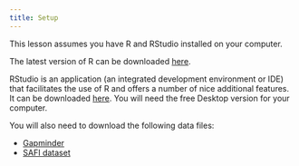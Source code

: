 ```yaml
---
title: Setup
---
```


This lesson assumes you have R and RStudio installed on your computer.

The latest version of R can be downloaded [here](https://cran.r-project.org/mirrors.html).

RStudio is an application (an integrated development environment or IDE) that facilitates the use of R and offers a number of nice additional features.
It can be downloaded [here](https://www.rstudio.com/products/rstudio/download/).
You will need the free Desktop version for your computer.

You will also need to download the following data files:
* [Gapminder](https://raw.githubusercontent.com/swcarpentry/r-novice-gapminder/gh-pages/_episodes_rmd/data/gapminder_data.csv)
* [SAFI dataset](https://ndownloader.figshare.com/files/11492171)
